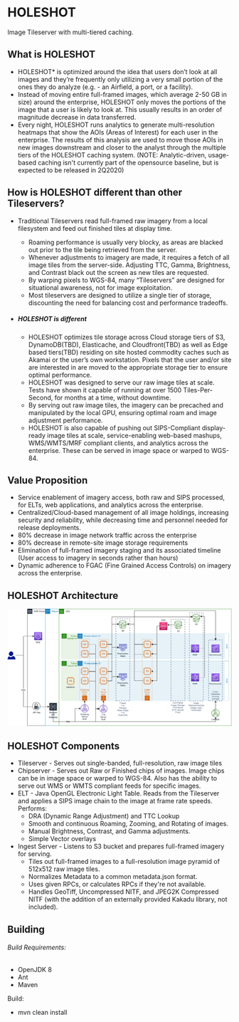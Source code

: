 # HOLESHOT
Image Tileserver with multi-tiered caching.   

## What is HOLESHOT

- HOLESHOT* is optimized around the idea that users don’t look at all images and they’re frequently only utilizing a very small portion of the ones they do analyze (e.g. - an Airfield, a port, or a facility).
- Instead of moving entire full-framed images, which average 2-50 GB in size) around the enterprise, HOLESHOT only moves the portions of the image that a user is likely to look at. This usually results in an order of magnitude decrease in data transferred.
- Every night, HOLESHOT runs analytics to generate multi-resolution heatmaps that show the AOIs (Areas of Interest) for each user in the enterprise. The results of this analysis are used to move those AOIs in new images downstream and closer to the analyst through the multiple tiers of the HOLESHOT caching system.  (NOTE: Analytic-driven, usage-based caching isn't currently part of the opensource baseline, but is expected to be released in 2Q2020)

## How is HOLESHOT different than other Tileservers?

- Traditional Tileservers read full-framed raw imagery from a local filesystem and feed out finished tiles at display time.

  - Roaming performance is usually very blocky, as areas are blacked out prior to the tile being retrieved from the server.
  - Whenever adjustments to imagery are made, it requires a fetch of all image tiles from the server-side. Adjusting TTC, Gamma, Brightness, and Contrast black out the screen as new tiles are requested.
  - By warping pixels to WGS-84, many “Tileservers” are designed for situational awareness, not for image exploitation.
  - Most tileservers are designed to utilize a single tier of storage, discounting the need for balancing cost and performance tradeoffs.

- ##### HOLESHOT is different

  - HOLESHOT optimizes tile storage across Cloud storage tiers of S3, DynamoDB(TBD), Elasticache, and Cloudfront(TBD) as well as Edge based tiers(TBD) residing on site hosted commodity caches such as Akamai or the user’s own workstation.  Pixels that the user and/or site are interested in are moved to the appropriate storage tier to ensure optimal performance.
  - HOLESHOT was designed to serve our raw image tiles at scale. Tests have shown it capable of running at over 1500 Tiles-Per-Second, for months at a time, without downtime.
  - By serving out raw image tiles, the imagery can be precached and manipulated by the local GPU, ensuring optimal roam and image adjustment performance.
  - HOLESHOT is also capable of pushing out SIPS-Compliant display-ready image tiles at scale, service-enabling web-based mashups, WMS/WMTS/MRF compliant clients, and analytics across the enterprise. These can be served in image space or warped to WGS-84.

## Value Proposition

- Service enablement of imagery access, both raw and SIPS processed, for ELTs, web applications, and analytics across the enterprise.
- Centralized/Cloud-based management of all image holdings, increasing security and reliability, while decreasing time and personnel needed for release deployments.
- 80% decrease in image network traffic across the enterprise
- 80% decrease in remote-site image storage requirements
- Elimination of full-framed imagery staging and its associated timeline (User access to imagery in seconds rather than hours)
- Dynamic adherence to FGAC (Fine Grained Access Controls) on imagery across the enterprise.

## HOLESHOT Architecture

![Architecture](./images/Architecture.png)

## HOLESHOT Components

- Tileserver - Serves out single-banded, full-resolution, raw image tiles
- Chipserver - Serves out Raw or Finished chips of images.   Image chips can be in image space or warped to WGS-84.  Also has the ability to serve out WMS or WMTS compliant feeds for specific images.
- ELT - Java OpenGL Electronic Light Table.  Reads from the Tileserver and applies a SIPS image chain to the image at frame rate speeds.   Performs:
  - DRA (Dynamic Range Adjustment) and TTC Lookup
  - Smooth and continuous Roaming, Zooming, and Rotating of images.
  - Manual Brightness, Contrast, and Gamma adjustments.
  - Simple Vector overlays
- Ingest Server - Listens to S3 bucket and prepares full-framed imagery for serving.
  - Tiles out full-framed images to a full-resolution image pyramid of 512x512 raw image tiles.
  - Normalizes Metadata to a common metadata.json format.
  - Uses given RPCs, or calculates RPCs if they're not available.
  - Handles GeoTiff, Uncompressed NITF, and JPEG2K Compressed NITF (with the addition of an externally provided Kakadu library, not included).

## Building

###### Build Requirements:

- OpenJDK 8
- Ant
- Maven

Build:

- mvn clean install

